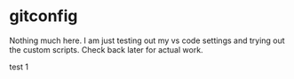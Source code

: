 # gitconfig

Nothing much here. I am just testing out my vs code settings and trying out the custom scripts.
Check back later for actual work.

test 1
